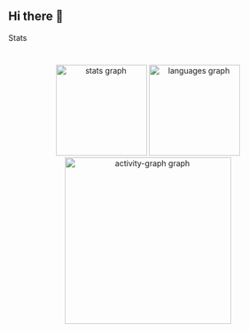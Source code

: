 ## Hi there 👋

<p align="left">Stats</p>

###

<br clear="both">

<div align="center">
  <img src="https://github-readme-stats.vercel.app/api?username=Antony1970&hide_title=false&hide_rank=false&show_icons=true&include_all_commits=true&count_private=true&disable_animations=false&theme=dracula&locale=en&hide_border=false&order=1" height="164" alt="stats graph"  />
  <img src="https://github-readme-stats.vercel.app/api/top-langs?username=Antony1970&locale=en&hide_title=false&layout=compact&card_width=320&langs_count=5&theme=dracula&hide_border=false&order=2" height="164" alt="languages graph"  />
  <img src="https://github-readme-activity-graph.vercel.app/graph?username=Antony1970&radius=16&theme=react&area=true&order=5" height="300" alt="activity-graph graph"  />
</div>

###
